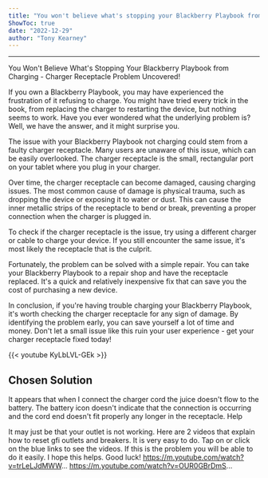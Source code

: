 ```yaml
---
title: "You won't believe what's stopping your Blackberry Playbook from charging - Charger Receptacle Problem uncovered!"
ShowToc: true 
date: "2022-12-29"
author: "Tony Kearney"
---
```

*****
You Won't Believe What's Stopping Your Blackberry Playbook from Charging - Charger Receptacle Problem Uncovered!

If you own a Blackberry Playbook, you may have experienced the frustration of it refusing to charge. You might have tried every trick in the book, from replacing the charger to restarting the device, but nothing seems to work. Have you ever wondered what the underlying problem is? Well, we have the answer, and it might surprise you.

The issue with your Blackberry Playbook not charging could stem from a faulty charger receptacle. Many users are unaware of this issue, which can be easily overlooked. The charger receptacle is the small, rectangular port on your tablet where you plug in your charger.

Over time, the charger receptacle can become damaged, causing charging issues. The most common cause of damage is physical trauma, such as dropping the device or exposing it to water or dust. This can cause the inner metallic strips of the receptacle to bend or break, preventing a proper connection when the charger is plugged in.

To check if the charger receptacle is the issue, try using a different charger or cable to charge your device. If you still encounter the same issue, it's most likely the receptacle that is the culprit.

Fortunately, the problem can be solved with a simple repair. You can take your Blackberry Playbook to a repair shop and have the receptacle replaced. It's a quick and relatively inexpensive fix that can save you the cost of purchasing a new device.

In conclusion, if you're having trouble charging your Blackberry Playbook, it's worth checking the charger receptacle for any sign of damage. By identifying the problem early, you can save yourself a lot of time and money. Don't let a small issue like this ruin your user experience - get your charger receptacle fixed today!

{{< youtube KyLbLVL-GEk >}} 



## Chosen Solution
 It appears that when I connect the charger cord the juice doesn't flow to the battery. The battery icon doesn't indicate that the connection is occurring and the cord end doesn't fit properly any longer in the receptacle. Help

 It may just be that your outlet is not working. Here are 2 videos that explain how to reset gfi outlets and breakers. It is very easy to do. Tap on or click on the blue links to see the videos. If this is the problem you will be able to do it easily. I hope this helps. Good luck!
https://m.youtube.com/watch?v=trLeLJdMWW...
https://m.youtube.com/watch?v=OUR0GBrDmS...




